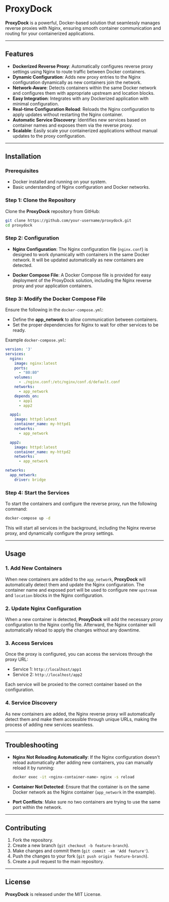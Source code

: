 
# ProxyDock

**ProxyDock** is a powerful, Docker-based solution that seamlessly manages reverse proxies with Nginx, ensuring smooth container communication and routing for your containerized applications.

---

## Features

- **Dockerized Reverse Proxy**: Automatically configures reverse proxy settings using Nginx to route traffic between Docker containers.
- **Dynamic Configuration**: Adds new proxy entries to the Nginx configuration dynamically as new containers join the network.
- **Network-Aware**: Detects containers within the same Docker network and configures them with appropriate upstream and location blocks.
- **Easy Integration**: Integrates with any Dockerized application with minimal configuration.
- **Real-time Configuration Reload**: Reloads the Nginx configuration to apply updates without restarting the Nginx container.
- **Automatic Service Discovery**: Identifies new services based on container names and exposes them via the reverse proxy.
- **Scalable**: Easily scale your containerized applications without manual updates to the proxy configuration.

---

## Installation

### Prerequisites

- Docker installed and running on your system.
- Basic understanding of Nginx configuration and Docker networks.

### Step 1: Clone the Repository

Clone the **ProxyDock** repository from GitHub:

```bash
git clone https://github.com/your-username/proxydock.git
cd proxydock
```

### Step 2: Configuration

- **Nginx Configuration**: The Nginx configuration file (`nginx.conf`) is designed to work dynamically with containers in the same Docker network. It will be updated automatically as new containers are detected.

- **Docker Compose File**: A Docker Compose file is provided for easy deployment of the ProxyDock solution, including the Nginx reverse proxy and your application containers.

### Step 3: Modify the Docker Compose File

Ensure the following in the `docker-compose.yml`:

- Define the **app_network** to allow communication between containers.
- Set the proper dependencies for Nginx to wait for other services to be ready.

Example `docker-compose.yml`:

```yaml
version: '3'
services:
  nginx:
    image: nginx:latest
    ports:
      - "80:80"
    volumes:
      - ./nginx.conf:/etc/nginx/conf.d/default.conf
    networks:
      - app_network
    depends_on:
      - app1
      - app2

  app1:
    image: httpd:latest
    container_name: my-httpd1
    networks:
      - app_network

  app2:
    image: httpd:latest
    container_name: my-httpd2
    networks:
      - app_network

networks:
  app_network:
    driver: bridge
```

### Step 4: Start the Services

To start the containers and configure the reverse proxy, run the following command:

```bash
docker-compose up -d
```

This will start all services in the background, including the Nginx reverse proxy, and dynamically configure the proxy settings.

---

## Usage

### 1. **Add New Containers**

When new containers are added to the `app_network`, **ProxyDock** will automatically detect them and update the Nginx configuration. The container name and exposed port will be used to configure new `upstream` and `location` blocks in the Nginx configuration.

### 2. **Update Nginx Configuration**

When a new container is detected, **ProxyDock** will add the necessary proxy configuration to the Nginx config file. Afterward, the Nginx container will automatically reload to apply the changes without any downtime.

### 3. **Access Services**

Once the proxy is configured, you can access the services through the proxy URL:

- Service 1: `http://localhost/app1`
- Service 2: `http://localhost/app2`

Each service will be proxied to the correct container based on the configuration.

### 4. **Service Discovery**

As new containers are added, the Nginx reverse proxy will automatically detect them and make them accessible through unique URLs, making the process of adding new services seamless.

---

## Troubleshooting

- **Nginx Not Reloading Automatically**: If the Nginx configuration doesn't reload automatically after adding new containers, you can manually reload it by running:

  ```bash
  docker exec -it <nginx-container-name> nginx -s reload
  ```

- **Container Not Detected**: Ensure that the container is on the same Docker network as the Nginx container (`app_network` in the example).

- **Port Conflicts**: Make sure no two containers are trying to use the same port within the network.

---

## Contributing

1. Fork the repository.
2. Create a new branch (`git checkout -b feature-branch`).
3. Make changes and commit them (`git commit -am 'Add feature'`).
4. Push the changes to your fork (`git push origin feature-branch`).
5. Create a pull request to the main repository.

---

## License

**ProxyDock** is released under the MIT License.
